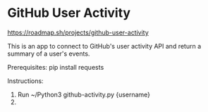# GitHub User Activity

https://roadmap.sh/projects/github-user-activity

This is an app to connect to GitHub's user activity API and return a summary of a user's events.

Prerequisites:
pip install requests

Instructions:
1. Run ~/Python3 github-activity.py {username}
2.